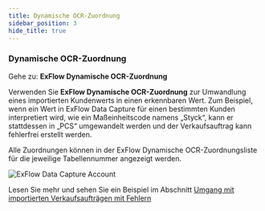 ```yaml
---
title: Dynamische OCR-Zuordnung
sidebar_position: 3
hide_title: true
---
```


### Dynamische OCR-Zuordnung

Gehe zu: **ExFlow Dynamische OCR-Zuordnung**

Verwenden Sie **ExFlow Dynamische OCR-Zuordnung** zur Umwandlung eines importierten Kundenwerts in einen erkennbaren Wert. Zum Beispiel, wenn ein Wert in ExFlow Data Capture für einen bestimmten Kunden interpretiert wird, wie ein Maßeinheitscode namens „Styck“, kann er stattdessen in „PCS“ umgewandelt werden und der Verkaufsauftrag kann fehlerfrei erstellt werden.

Alle Zuordnungen können in der ExFlow Dynamische OCR-Zuordnungsliste für die jeweilige Tabellennummer angezeigt werden.

![ExFlow Data Capture Account](@site/static/img/media/dynamics-ocr-mapping-001.png)

Lesen Sie mehr und sehen Sie ein Beispiel im Abschnitt
[Umgang mit importierten Verkaufsaufträgen mit Fehlern](https://docs.exflow.cloud/business-central/docs/user-manual/sales-order/sales-import#handling-imported-sales-orders-with-error)
